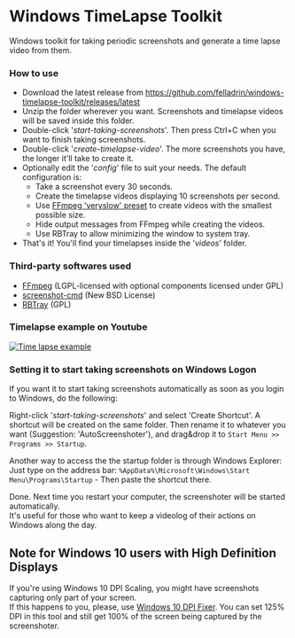 # Windows TimeLapse Toolkit

Windows toolkit for taking periodic screenshots and generate a time lapse video from them.

### How to use

- Download the latest release from https://github.com/felladrin/windows-timelapse-toolkit/releases/latest
- Unzip the folder wherever you want. Screenshots and timelapse videos will be saved inside this folder.
- Double-click '*start-taking-screenshots*'. Then press Ctrl+C when you want to finish taking screenshots.
- Double-click '*create-timelapse-video*'. The more screenshots you have, the longer it'll take to create it.
- Optionally edit the '*config*' file to suit your needs. The default configuration is:
  - Take a screenshot every 30 seconds.
  - Create the timelapse videos displaying 10 screenshots per second.
  - Use [FFmpeg 'veryslow' preset](https://trac.ffmpeg.org/wiki/Encode/H.264#a2.Chooseapreset) to create videos with the smallest possible size.
  - Hide output messages from FFmpeg while creating the videos.
  - Use RBTray to allow minimizing the window to system tray.
- That's it! You'll find your timelapses inside the '*videos*' folder.

### Third-party softwares used

- [FFmpeg](https://github.com/FFmpeg/FFmpeg) (LGPL-licensed with optional components licensed under GPL)
- [screenshot-cmd](https://code.google.com/archive/p/screenshot-cmd/) (New BSD License)
- [RBTray](http://rbtray.sourceforge.net/) (GPL)

### Timelapse example on Youtube

[![Time lapse example](https://img.youtube.com/vi/pHccGxY50cU/0.jpg)](https://www.youtube.com/watch?v=pHccGxY50cU)

### Setting it to start taking screenshots on Windows Logon

If you want it to start taking screenshots automatically as soon as you login to Windows, do the following:

Right-click '*start-taking-screenshots*' and select 'Create Shortcut'. A shortcut will be created on the same folder. Then rename it to whatever you want (Suggestion: 'AutoScreenshoter'), and drag&drop it to `Start Menu >> Programs >> Startup`.

Another way to access the the startup folder is through Windows Explorer: Just type on the address bar: `%AppData%\Microsoft\Windows\Start Menu\Programs\Startup` - Then paste the shortcut there.

Done. Next time you restart your computer, the screenshoter will be started automatically.  
It's useful for those who want to keep a videolog of their actions on Windows along the day.

## Note for Windows 10 users with High Definition Displays

If you're using Windows 10 DPI Scaling, you might have screenshots capturing only part of your screen.  
If this happens to you, please, use [Windows 10 DPI Fixer](http://windows10_dpi_blurry_fix.xpexplorer.com). You can set 125% DPI in this tool and still get 100% of the screen being captured by the screenshoter.
